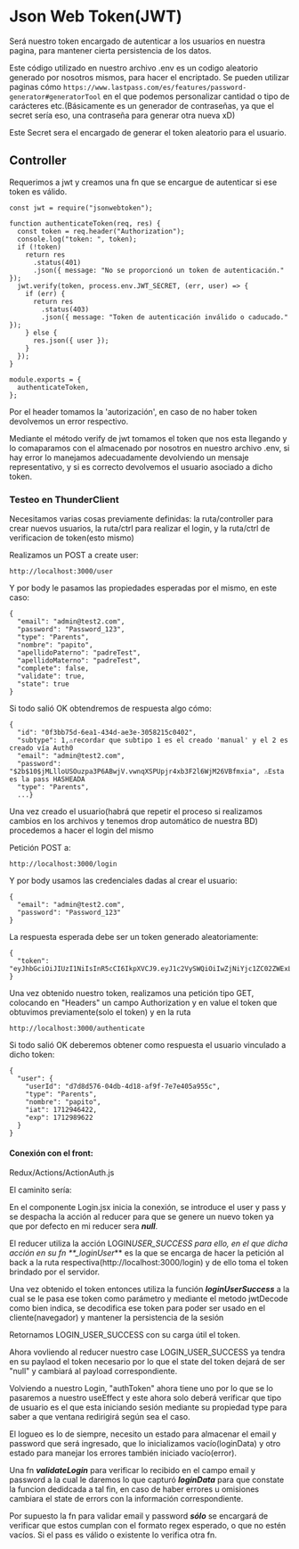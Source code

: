 # Json Web Token(JWT)

Será nuestro token encargado de autenticar a los usuarios en nuestra pagina, para mantener cierta persistencia de los datos.

Este código utilizado en nuestro archivo .env es un codigo aleatorio generado por nosotros mismos, para hacer el encriptado. Se pueden utilizar paginas cómo `https://www.lastpass.com/es/features/password-generator#generatorTool` en el que podemos personalizar cantidad o tipo de carácteres etc.(Básicamente es un generador de contraseñas, ya que el secret sería eso, una contraseña para generar otra nueva xD)

Este Secret sera el encargado de generar el token aleatorio para el usuario.

## Controller

Requerimos a jwt y creamos una fn que se encargue de autenticar si ese token es válido.

```
const jwt = require("jsonwebtoken");

function authenticateToken(req, res) {
  const token = req.header("Authorization");
  console.log("token: ", token);
  if (!token)
    return res
      .status(401)
      .json({ message: "No se proporcionó un token de autenticación." });
  jwt.verify(token, process.env.JWT_SECRET, (err, user) => {
    if (err) {
      return res
        .status(403)
        .json({ message: "Token de autenticación inválido o caducado." });
    } else {
      res.json({ user });
    }
  });
}

module.exports = {
  authenticateToken,
};

```

Por el header tomamos la 'autorización', en caso de no haber token devolvemos un error respectivo.

Mediante el método verify de jwt tomamos el token que nos esta llegando y lo comaparamos con el almacenado por nosotros en nuestro archivo .env, si hay error lo manejamos adecuadamente devolviendo un mensaje representativo, y si es correcto devolvemos el usuario asociado a dicho token.

### Testeo en ThunderClient

Necesitamos varias cosas previamente definidas: la ruta/controller para crear nuevos usuarios, la ruta/ctrl para realizar el login, y la ruta/ctrl de verificacion de token(esto mismo)

Realizamos un POST a create user:

```
http://localhost:3000/user
```

Y por body le pasamos las propiedades esperadas por el mismo, en este caso:

```
{
  "email": "admin@test2.com",
  "password": "Password_123",
  "type": "Parents",
  "nombre": "papito",
  "apellidoPaterno": "padreTest",
  "apellidoMaterno": "padreTest",
  "complete": false,
  "validate": true,
  "state": true
}
```

Si todo salió OK obtendremos de respuesta algo cómo:

```
{
  "id": "0f3bb75d-6ea1-434d-ae3e-3058215c0402",
  "subtype": 1,⚠️recordar que subtipo 1 es el creado 'manual' y el 2 es creado vía Auth0
  "email": "admin@test2.com",
  "password": "$2b$10$jMLlloUSOuzpa3P6ABwjV.vwnqXSPUpjr4xb3F2l6WjM26VBfmxia", ⚠️Esta es la pass HASHEADA
  "type": "Parents",
  ...}
```

Una vez creado el usuario(habrá que repetir el proceso si realizamos cambios en los archivos y tenemos drop automático de nuestra BD) procedemos a hacer el login del mismo

Petición POST a:

```
http://localhost:3000/login
```

Y por body usamos las credenciales dadas al crear el usuario:

```
{
  "email": "admin@test2.com",
  "password": "Password_123"
}
```

La respuesta esperada debe ser un token generado aleatoriamente:

```
{
  "token": "eyJhbGciOiJIUzI1NiIsInR5cCI6IkpXVCJ9.eyJ1c2VySWQiOiIwZjNiYjc1ZC02ZWExLTQzNGQtYWUzZS0zMDU4MjE1YzA0MDIiLCJ0eXBlIjoiUGFyZW50cyIsIm5vbWJyZSI6InBhcGl0byIsImlhdCI6MTcxMjk0NDgzNCwiZXhwIjoxNzEyOTg4MDM0fQ.VvbiT2yWYeXJbsxrg5aNIL4tbvjiweO1sAyQJCWqEeY"
}
```

Una vez obtenido nuestro token, realizamos una petición tipo GET, colocando en "Headers" un campo Authorization y en value el token que obtuvimos previamente(solo el token) y en la ruta

```
http://localhost:3000/authenticate
```

Si todo salió OK deberemos obtener como respuesta el usuario vinculado a dicho token:

```
{
  "user": {
    "userId": "d7d8d576-04db-4d18-af9f-7e7e405a955c",
    "type": "Parents",
    "nombre": "papito",
    "iat": 1712946422,
    "exp": 1712989622
  }
}
```

#### Conexión con el front:

Redux/Actions/ActionAuth.js

El caminito sería:

En el componente Login.jsx inicia la conexión, se introduce el user y pass y se despacha la acción al reducer para que se genere un nuevo token ya que por defecto en mi reducer sera **_null_**.

El reducer utiliza la acción LOGIN*USER_SUCCESS para ello, en el que dicha acción en su fn \*\*\_loginUser*\*\* es la que se encarga de hacer la petición al back a la ruta respectiva(http://localhost:3000/login) y de ello toma el token brindado por el servidor.

Una vez obtenido el token entonces utiliza la función **_loginUserSuccess_** a la cual se le pasa ese token como parámetro y mediante el metodo jwtDecode como bien indica, se decodifica ese token para poder ser usado en el cliente(navegador) y mantener la persistencia de la sesión

Retornamos LOGIN_USER_SUCCESS con su carga útil el token.

Ahora vovliendo al reducer nuestro case LOGIN_USER_SUCCESS ya tendra en su paylaod el token necesario por lo que el state del token dejará de ser "null" y cambiará al payload correspondiente.

Volviendo a nuestro Login, "authToken" ahora tiene uno por lo que se lo pasaremos a nuestro useEffect y este ahora solo deberá verificar que tipo de usuario es el que esta iniciando sesión mediante su propiedad type para saber a que ventana redirigirá según sea el caso.

El logueo es lo de siempre, necesito un estado para almacenar el email y password que será ingresado, que lo inicializamos vacío(loginData) y otro estado para manejar los errores también iniciado vacío(error).

Una fn **_validateLogin_** para verificar lo recibido en el campo email y password a la cual le daremos lo que capturó **_loginData_** para que constate la funcion dedidcada a tal fin, en caso de haber errores u omisiones cambiara el state de errors con la información correspondiente.

Por supuesto la fn para validar email y password **_sólo_** se encargará de verificar que estos cumplan con el formato regex esperado, o que no estén vacíos. Si el pass es válido o existente lo verifica otra fn.
